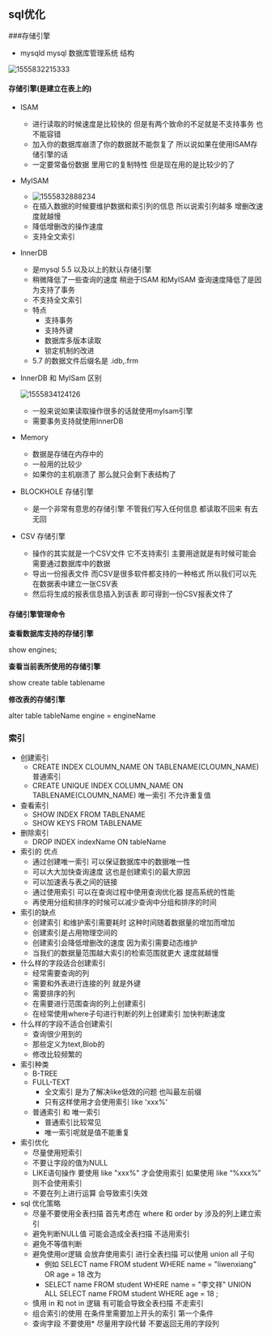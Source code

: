## sql优化

###存储引擎

+ mysqld   mysql  数据库管理系统 结构

![1555832215333](assets/1555832215333.png)

#### 存储引擎(是建立在表上的)

+ ISAM

  + 进行读取的时候速度是比较快的 但是有两个致命的不足就是不支持事务 也不能容错
  + 加入你的数据库崩溃了你的数据就不能恢复了 所以说如果在使用ISAM存储引擎的话
  + 一定要常备份数据  里用它的复制特性 但是现在用的是比较少的了

+ MyISAM

  + ![1555832888234](assets/1555832888234.png)
  + 在插入数据的时候要维护数据和索引列的信息 所以说索引列越多 增删改速度就越慢
  + 降低增删改的操作速度
  + 支持全文索引

+ InnerDB

  + 是mysql 5.5 以及以上的默认存储引擎
  + 稍微降低了一些查询的速度 稍逊于ISAM 和MyISAM 查询速度降低了是因为支持了事务
  + 不支持全文索引 
  + 特点
    + 支持事务
    + 支持外键
    + 数据库多版本读取
    + 锁定机制的改进
  + 5.7 的数据文件后缀名是 .idb,.frm

+ InnerDB 和  MyISam 区别

  ![1555834124126](assets/1555834124126.png)

  + 一般来说如果读取操作很多的话就使用myIsam引擎
  + 需要事务支持就使用InnerDB

+ Memory 

  + 数据是存储在内存中的
  + 一般用的比较少
  + 如果你的主机崩溃了 那么就只会剩下表结构了

+ BLOCKHOLE 存储引擎
  + 是一个非常有意思的存储引擎 不管我们写入任何信息 都读取不回来 有去无回
+ CSV 存储引擎
  + 操作的其实就是一个CSV文件 它不支持索引  主要用途就是有时候可能会需要通过数据库中的数据
  + 导出一份报表文件  而CSV是很多软件都支持的一种格式 所以我们可以先在数据表中建立一张CSV表
  + 然后将生成的报表信息插入到该表  即可得到一份CSV报表文件了

#### 存储引擎管理命令

**查看数据库支持的存储引擎**

show engines;

**查看当前表所使用的存储引擎**

show create table tablename

**修改表的存储引擎**

alter table tableName engine = engineName

### 索引

+ 创建索引
  + CREATE INDEX CLOUMN_NAME ON TABLENAME(CLOUMN_NAME)      普通索引
  + CREATE UNIQUE INDEX COLUMN_NAME ON TABLENAME(CLOUMN_NAME)      唯一索引  不允许重复值
+ 查看索引
  + SHOW INDEX FROM TABLENAME
  + SHOW KEYS FROM TABLENAME
+ 删除索引
  + DROP INDEX indexName ON tableName
+ 索引的 优点  
  - 通过创建唯一索引 可以保证数据库中的数据唯一性 
  - 可以大大加快查询速度 这也是创建索引的最大原因
  - 可以加速表与表之间的链接  
  - 通过使用索引 可以在查询过程中使用查询优化器 提高系统的性能
  - 再使用分组和排序的时候可以减少查询中分组和排序的时间
+ 索引的缺点
  - 创建索引 和维护索引需要耗时 这种时间随着数据量的增加而增加
  - 创建索引是占用物理空间的
  - 创建索引会降低增删改的速度 因为索引需要动态维护
  - 当我们的数据量范围越大索引的检索范围就更大 速度就越慢 
+ 什么样的字段适合创建索引
  - 经常需要查询的列
  - 需要和外表进行连接的列 就是外键
  - 需要排序的列 
  - 在需要进行范围查询的列上创建索引
  - 在经常使用where子句进行判断的列上创建索引 加快判断速度 
+ 什么样的字段不适合创建索引
  - 查询很少用到的
  - 那些定义为text,Blob的
  - 修改比较频繁的
+ 索引种类
  - B-TREE
  - FULL-TEXT 
    - 全文索引 是为了解决like低效的问题  也叫最左前缀
    - 只有这样使用才会使用索引 like  'xxx%'
  - 普通索引 和 唯一索引
    - 普通索引比较常见
    - 唯一索引呢就是值不能重复
+ 索引优化
  + 尽量使用短索引
  + 不要让字段的值为NULL
  + LIKE语句操作 要使用 like "xxx%" 才会使用索引 如果使用 like “%xxx%” 则不会使用索引
  + 不要在列上进行运算 会导致索引失效
+ sql 优化策略
  + 尽量不要使用全表扫描 首先考虑在 where 和 order by 涉及的列上建立索引
  +  避免判断NULL值  可能会造成全表扫描 不适用索引
  + 避免不等值判断
  + 避免使用or逻辑  会放弃使用索引 进行全表扫描   可以使用  union all 子句  
    + 例如  SELECT name FROM student WHERE name = "liwenxiang" OR age = 18  改为
    + SELECT name FROM student WHERE name = "李文祥" UNION ALL SELECT name FROM student WHERE age  = 18 ;  
  + 慎用 in 和 not in 逻辑  有可能会导致全表扫描  不走索引 
  + 组合索引的使用 在条件里需要加上开头的索引  第一个条件 
  + 查询字段  不要使用*  尽量用字段代替  不要返回无用的字段列